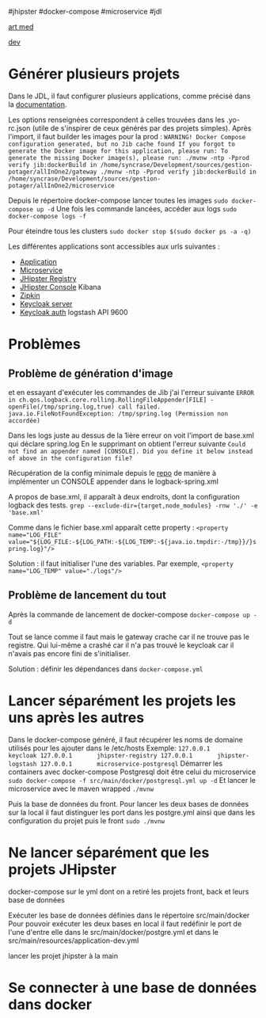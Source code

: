 
#jhipster #docker-compose #microservice #jdl 

[art med](https://medium.com/jhipster/create-full-microservice-stack-using-jhipster-domain-language-under-30-minutes-ecc6e7fc3f77)

[dev](https://dzone.com/articles/build-secure-microservices-with-jhipster-docker-an)


# Générer plusieurs projets

Dans le JDL, il faut configurer plusieurs applications, comme précisé dans la [documentation](https://www.jhipster.tech/jdl/applications).

Les options renseignées correspondent à celles trouvées dans les .yo-rc.json (utile de s'inspirer de ceux générés par des projets simples).
Après l'import, il faut builder les images pour la prod :
`WARNING! Docker Compose configuration generated, but no Jib cache found
If you forgot to generate the Docker image for this application, please run:
To generate the missing Docker image(s), please run:
  ./mvnw -ntp -Pprod verify jib:dockerBuild in /home/syncrase/Development/sources/gestion-potager/allInOne2/gateway
  ./mvnw -ntp -Pprod verify jib:dockerBuild in /home/syncrase/Development/sources/gestion-potager/allInOne2/microservice`
  
Depuis le répertoire docker-compose lancer toutes les images
`sudo docker-compose up -d`
Une fois les commande lancées, accéder aux logs
`sudo docker-compose logs -f`

Pour éteindre tous les clusters 
`sudo docker stop $(sudo docker ps -a -q)`

Les différentes applications sont accessibles aux urls suivantes :


- [Application](http://localhost:8080)
- [Microservice](http://localhost:8081)
- [JHipster Registry](http://localhost:8761)
- [JHipster Console](http://localhost:5601) Kibana
- [Zipkin](http://localhost:9411)
- [Keycloak server](http://localhost:9080)
- [Keycloak auth](http://keycloak:9080/auth/)
logstash API 9600


# Problèmes
## Problème de génération d'image


et en essayant d'exécuter les commandes de Jib j'ai l'erreur suivante
`ERROR in ch.qos.logback.core.rolling.RollingFileAppender[FILE] - openFile(/tmp/spring.log,true) call failed. java.io.FileNotFoundException: /tmp/spring.log (Permission non accordée)`

Dans les logs juste au dessus de la 1ière erreur on voit l'import de base.xml qui déclare spring.log
En le supprimant on obtient l'erreur suivante
`Could not find an appender named [CONSOLE]. Did you define it below instead of above in the configuration file?`

Récupération de la config minimale depuis le [repo](https://github.com/spring-projects/spring-boot/tree/master/spring-boot-project/spring-boot/src/main/resources/org/springframework/boot/logging/logback) de manière à implémenter un CONSOLE appender dans le logback-spring.xml

A propos de base.xml, il apparaît à deux endroits, dont la configuration logback des tests.
`grep --exclude-dir={target,node_modules} -rnw './' -e 'base.xml'`

Comme dans le fichier base.xml apparaît cette property :
`<property name="LOG_FILE" value="${LOG_FILE:-${LOG_PATH:-${LOG_TEMP:-${java.io.tmpdir:-/tmp}}/}spring.log}"/>`

Solution :
il faut initialiser l'une des variables.
Par exemple,
`<property name="LOG_TEMP" value="./logs"/>`

## Problème de lancement du tout
Après la commande de lancement de docker-compose
`docker-compose up -d`

Tout se lance comme il faut mais le gateway crache car il ne trouve pas le registre.
Qui lui-même a crashé car il n'a pas trouvé le keycloak car il n'avais pas encore fini de s'initialiser.

Solution : définir les dépendances dans `docker-compose.yml`


# Lancer séparément les projets les uns après les autres

Dans le docker-compose généré, il faut récupérer les noms de domaine utilisés pour les ajouter dans le /etc/hosts
Exemple:
`
127.0.0.1       keycloak
127.0.0.1       jhipster-registry
127.0.0.1       jhipster-logstash
127.0.0.1       microservice-postgresql
`
Démarrer les containers avec docker-compose
Postgresql doit être celui du microservice
`sudo docker-compose -f src/main/docker/postgresql.yml up -d`
Et lancer le microservice avec le maven wrapped
`./mvnw`

Puis la base de données du front. Pour lancer les deux bases de données sur la local il faut distinguer les port dans les postgre.yml ainsi que dans les configuration du projet
puis le front `sudo ./mvnw`


# Ne lancer séparément que les projets JHipster

docker-compose sur le yml dont on a retiré les projets front, back et leurs base de données

Exécuter les base de données définies dans le répertoire src/main/docker
Pour pouvoir exécuter les deux bases en local il faut redéfinir le port de l'une d'entre elle dans le src/main/docker/postgre.yml et dans le src/main/resources/application-dev.yml

lancer les projet jhipster à la main

# Se connecter à une base de données dans docker



